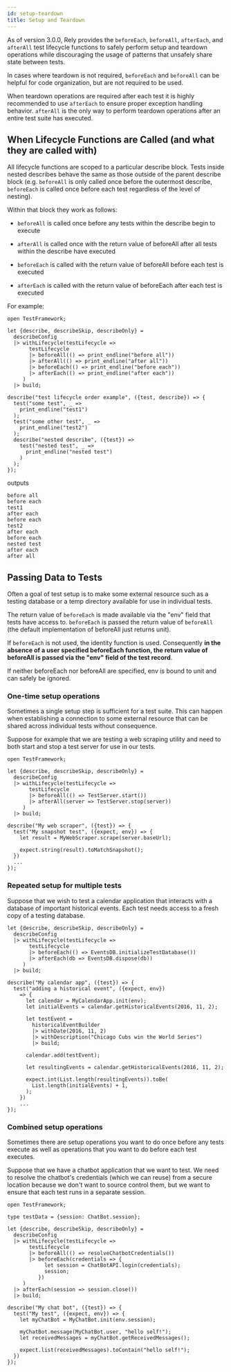 ```yaml
---
id: setup-teardown
title: Setup and Teardown
---
```


As of version 3.0.0, Rely provides the `beforeEach`, `beforeAll`, `afterEach`, and `afterAll` test lifecycle functions to safely perform setup and teardown operations while discouraging the usage of patterns that unsafely share state between tests.

In cases where teardown is not required, `beforeEach` and `beforeAll` can be helpful for code organization, but are not required to be used.

When teardown operations are required after each test it is highly recommended to use `afterEach` to ensure proper exception handling behavior. `afterAll` is the only way to perform teardown operations after an entire test suite has executed.

## When Lifecycle Functions are Called (and what they are called with)

All lifecycle functions are scoped to a particular describe block. Tests inside nested describes behave the same as those outside of the parent describe block (e.g. `beforeAll` is only called once before the outermost describe, `beforeEach` is called once before each test regardless of the level of nesting).

Within that block they work as follows:

- `beforeAll` is called once before any tests within the describe begin to execute

- `afterAll` is called once with the return value of beforeAll after all tests within the describe have executed

- `beforeEach` is called with the return value of beforeAll before each test is executed

- `afterEach` is called with the return value of beforeEach after each test is executed

For example:

```reason
open TestFramework;

let {describe, describeSkip, describeOnly} =
  describeConfig
  |> withLifecycle(testLifecycle =>
       testLifecycle
       |> beforeAll(() => print_endline("before all"))
       |> afterAll(() => print_endline("after all"))
       |> beforeEach(() => print_endline("before each"))
       |> afterEach(() => print_endline("after each"))
     )
  |> build;

describe("test lifecycle order example", ({test, describe}) => {
  test("some test", _ =>
    print_endline("test1")
  );
  test("some other test", _ =>
    print_endline("test2")
  );
  describe("nested describe", ({test}) =>
    test("nested test", _ =>
      print_endline("nested test")
    )
  );
});
```
outputs
```shell
before all
before each
test1
after each
before each
test2
after each
before each
nested test
after each
after all
```

## Passing Data to Tests

Often a goal of test setup is to make some external resource such as a testing database or a temp directory available for use in individual tests.

The return value of `beforeEach` is made available via the "env" field that tests have access to. `beforeEach` is passed the return value of `beforeAll` (the default implementation of beforeAll just returns unit).

If `beforeEach` is not used, the identity function is used. Consequently __in the absence of a user specified beforeEach function, the return value of beforeAll is passed via the "env" field of the test record__.

If neither beforeEach nor beforeAll are specified, env is bound to unit and can safely be ignored.

### One-time setup operations

Sometimes a single setup step is sufficient for a test suite. This can happen when establishing a connection to some external resource that can be shared across individual tests without consequence.

Suppose for example that we are testing a web scraping utility and need to both start and stop a test server for use in our tests.

```reason
open TestFramework;

let {describe, describeSkip, describeOnly} =
  describeConfig
  |> withLifecycle(testLifecycle =>
       testLifecycle
       |> beforeAll(() => TestServer.start())
       |> afterAll(server => TestServer.stop(server))
     )
  |> build;

describe("My web scraper", ({test}) => {
  test("My snapshot test", ({expect, env}) => {
    let result = MyWebScraper.scrape(server.baseUrl);

    expect.string(result).toMatchSnapshot();
  })
  ...
});
```

### Repeated setup for multiple tests

Suppose that we wish to test a calendar application that interacts with a database of important historical events. Each test needs access to a fresh copy of a testing database.

```reason
let {describe, describeSkip, describeOnly} =
  describeConfig
  |> withLifecycle(testLifecycle =>
       testLifecycle
       |> beforeEach(() => EventsDB.initializeTestDatabase())
       |> afterEach(db => EventsDB.dispose(db))
     )
  |> build;

describe("My calendar app", ({test}) => {
  test("adding a historical event", ({expect, env})
    => {
      let calendar = MyCalendarApp.init(env);
      let initialEvents = calendar.getHistoricalEvents(2016, 11, 2);

      let testEvent =
        historicalEventBuilder
        |> withDate(2016, 11, 2)
        |> withDescription("Chicago Cubs win the World Series")
        |> build;

      calendar.add(testEvent);

      let resultingEvents = calendar.getHistoricalEvents(2016, 11, 2);

      expect.int(List.length(resultingEvents)).toBe(
        List.length(initialEvents) + 1,
      );
    })
    ...
});
```

### Combined setup operations

Sometimes there are setup operations you want to do once before any tests execute as well as operations that you want to do before each test executes.

Suppose that we have a chatbot application that we want to test. We need to resolve the chatbot's credentials (which we can reuse) from a secure location because we don't want to source control them, but we want to ensure that each test runs in a separate session.

```reason
open TestFramework;

type testData = {session: ChatBot.session};

let {describe, describeSkip, describeOnly} =
  describeConfig
  |> withLifecycle(testLifecycle =>
       testLifecycle
       |> beforeAll(() => resolveChatbotCredentials())
       |> beforeEach(credentials => {
            let session = ChatBotAPI.login(credentials);
            session;
          })
     )
  |> afterEach(session => session.close())
  |> build;

describe("My chat bot", ({test}) => {
  test("My test", ({expect, env}) => {
    let myChatBot = MyChatBot.init(env.session);

    myChatBot.message(MyChatBot.user, "hello self!");
    let receivedMessages = myChatBot.getReceivedMessages();

    expect.list(receivedMessages).toContain("hello self!");
  })
});
```


